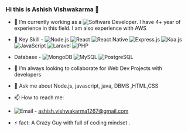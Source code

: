 ### Hi this is Ashish Vishwakarma 👋

- 🔭 I’m currently working as a ![Software Developer](https://img.shields.io/badge/Software_Developer-FF6347?style=for-the-badge). I have 4+ year of experience in this field. I am also experience with AWS 
- 🌱 Key Skill - ![Node.js](https://img.shields.io/badge/Node.js-339933?style=for-the-badge&logo=nodedotjs&logoColor=white)
![React](https://img.shields.io/badge/React-20232A?style=for-the-badge&logo=react&logoColor=61DAFB)
![React Native](https://img.shields.io/badge/React_Native-20232A?style=for-the-badge&logo=react&logoColor=61DAFB)
![Express.js](https://img.shields.io/badge/Express.js-000000?style=for-the-badge&logo=express&logoColor=white)
![Koa.js](https://img.shields.io/badge/Koa.js-33333D?style=for-the-badge&logo=koa&logoColor=white)
![JavaScript](https://img.shields.io/badge/JavaScript-F7DF1E?style=for-the-badge&logo=javascript&logoColor=black)
![Laravel](https://img.shields.io/badge/Laravel-FF2D20?style=for-the-badge&logo=laravel&logoColor=white)
![PHP](https://img.shields.io/badge/PHP-777BB4?style=for-the-badge&logo=php&logoColor=white)

- Database - ![MongoDB](https://img.shields.io/badge/MongoDB-47A248?style=for-the-badge&logo=mongodb&logoColor=white)
![MySQL](https://img.shields.io/badge/MySQL-4479A1?style=for-the-badge&logo=mysql&logoColor=white)
![PostgreSQL](https://img.shields.io/badge/PostgreSQL-336791?style=for-the-badge&logo=postgresql&logoColor=white)

- 👯 I’m always looking to collaborate for Web Dev Projects with developers 
- 💬 Ask me about Node.js, javascript, java, DBMS ,HTML,CSS 
- 📫 How to reach me:
- ![Email](https://img.shields.io/badge/Email-D14836?style=for-the-badge&logo=gmail&logoColor=white)  - ashish.vishwakarma1267@gmail.com

- ⚡  fact: A Crazy Guy with full of coding mindset .

